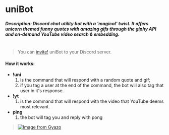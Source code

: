 # **uniBot**
##### Description: Discord chat utility bot with a '*magical*' twist. It offers unicorn themed *funny* quotes with amazing gifs through the giphy API and on-demand YouTube video search & embedding.
#
> You can [invite!](https://discordapp.com/api/oauth2/authorize?client_id=484527706403504130&permissions=231424&scope=bot) uniBot to your Discord server.
#### How it works:
* **!uni** 
    1. is the command that will respond with a random quote and gif;
    2. if you tag a user at the end of the command, the bot will also tag that user in it's response. 
* **!yt**
    1. is the command that will respond with the  video that YouTube deems most relevant. 
* **ping**
    1. the bot will tag you and reply with pong
>[![Image from Gyazo](https://i.gyazo.com/ac0517d38d4094741a7024694bb1f650.gif)](https://gyazo.com/ac0517d38d4094741a7024694bb1f650)

